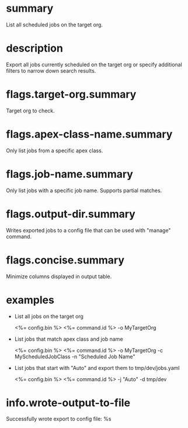 # summary

List all scheduled jobs on the target org.

# description

Export all jobs currently scheduled on the target org or specify additional filters to narrow down search results.

# flags.target-org.summary

Target org to check.

# flags.apex-class-name.summary

Only list jobs from a specific apex class.

# flags.job-name.summary

Only list jobs with a specific job name. Supports partial matches.

# flags.output-dir.summary

Writes exported jobs to a config file that can be used with "manage" command.

# flags.concise.summary

Minimize columns displayed in output table.

# examples

- List all jobs on the target org

  <%= config.bin %> <%= command.id %> -o MyTargetOrg

- List jobs that match apex class and job name

  <%= config.bin %> <%= command.id %> -o MyTargetOrg -c MyScheduledJobClass -n "Scheduled Job Name"

- List jobs that start with "Auto" and export them to tmp/dev/jobs.yaml

  <%= config.bin %> <%= command.id %> -j "Auto" -d tmp/dev

# info.wrote-output-to-file

Successfully wrote export to config file: %s
